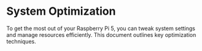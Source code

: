 # System Optimization

To get the most out of your Raspberry Pi 5, you can tweak system settings and manage resources efficiently. This document outlines key optimization techniques.

